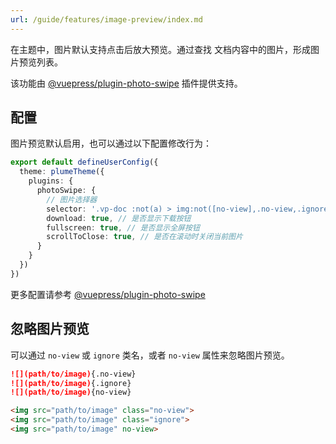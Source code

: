 ```yaml
---
url: /guide/features/image-preview/index.md
---
```

在主题中，图片默认支持点击后放大预览。通过查找 文档内容中的图片，形成图片预览列表。

该功能由 [@vuepress/plugin-photo-swipe](https://ecosystem.vuejs.press/zh/plugins/features/photo-swipe.html) 插件提供支持。

## 配置

图片预览默认启用，也可以通过以下配置修改行为：

```ts title=".vuepress/config.ts"
export default defineUserConfig({
  theme: plumeTheme({
    plugins: {
      photoSwipe: {
        // 图片选择器
        selector: '.vp-doc :not(a) > img:not([no-view],.no-view,.ignore)',
        download: true, // 是否显示下载按钮
        fullscreen: true, // 是否显示全屏按钮
        scrollToClose: true, // 是否在滚动时关闭当前图片
      }
    }
  })
})
```

更多配置请参考 [@vuepress/plugin-photo-swipe](https://ecosystem.vuejs.press/zh/plugins/features/photo-swipe.html)

## 忽略图片预览

可以通过 `no-view` 或 `ignore` 类名，或者 `no-view` 属性来忽略图片预览。

```md
![](path/to/image){.no-view}
![](path/to/image){.ignore}
![](path/to/image){no-view}

<img src="path/to/image" class="no-view">
<img src="path/to/image" class="ignore">
<img src="path/to/image" no-view>
```
